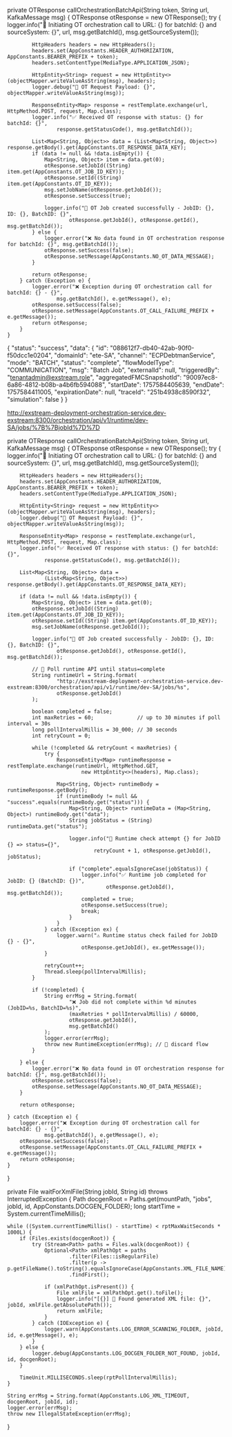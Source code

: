 private OTResponse callOrchestrationBatchApi(String token, String url, KafkaMessage msg) {
        OTResponse otResponse = new OTResponse();
        try {
            logger.info("📡 Initiating OT orchestration call to URL: {} for batchId: {} and sourceSystem: {}",
                    url, msg.getBatchId(), msg.getSourceSystem());

            HttpHeaders headers = new HttpHeaders();
            headers.set(AppConstants.HEADER_AUTHORIZATION, AppConstants.BEARER_PREFIX + token);
            headers.setContentType(MediaType.APPLICATION_JSON);

            HttpEntity<String> request = new HttpEntity<>(objectMapper.writeValueAsString(msg), headers);
            logger.debug("📨 OT Request Payload: {}", objectMapper.writeValueAsString(msg));

            ResponseEntity<Map> response = restTemplate.exchange(url, HttpMethod.POST, request, Map.class);
            logger.info("✅ Received OT response with status: {} for batchId: {}",
                    response.getStatusCode(), msg.getBatchId());

            List<Map<String, Object>> data = (List<Map<String, Object>>) response.getBody().get(AppConstants.OT_RESPONSE_DATA_KEY);
            if (data != null && !data.isEmpty()) {
                Map<String, Object> item = data.get(0);
                otResponse.setJobId((String) item.get(AppConstants.OT_JOB_ID_KEY));
                otResponse.setId((String) item.get(AppConstants.OT_ID_KEY));
                msg.setJobName(otResponse.getJobId());
                otResponse.setSuccess(true);

                logger.info("🎯 OT Job created successfully - JobID: {}, ID: {}, BatchID: {}",
                        otResponse.getJobId(), otResponse.getId(), msg.getBatchId());
            } else {
                logger.error("❌ No data found in OT orchestration response for batchId: {}", msg.getBatchId());
                otResponse.setSuccess(false);
                otResponse.setMessage(AppConstants.NO_OT_DATA_MESSAGE);
            }

            return otResponse;
        } catch (Exception e) {
            logger.error("❌ Exception during OT orchestration call for batchId: {} - {}",
                    msg.getBatchId(), e.getMessage(), e);
            otResponse.setSuccess(false);
            otResponse.setMessage(AppConstants.OT_CALL_FAILURE_PREFIX + e.getMessage());
            return otResponse;
        }
    }

{
    "status": "success",
    "data": {
        "id": "088612f7-db40-42ab-90f0-f50dcc1e0204",
        "domainId": "ete-SA",
        "channel": "ECPDebtmanService",
        "mode": "BATCH",
        "status": "complete",
        "flowModelType": "COMMUNICATION",
        "msg": "Batch Job",
        "externalId": null,
        "triggeredBy": "tenantadmin@exstream.role",
        "aggregatedFMCSnapshotId": "90097ec8-6a86-4812-b08b-a4b6fb594088",
        "startDate": 1757584405639,
        "endDate": 1757584411005,
        "expirationDate": null,
        "traceId": "251b4938c8590f32",
        "simulation": false
    }
}

http://exstream-deployment-orchestration-service.dev-exstream:8300/orchestration/api/v1/runtime/dev-SA/jobs/%7B%7BjobId%7D%7D

private OTResponse callOrchestrationBatchApi(String token, String url, KafkaMessage msg) {
    OTResponse otResponse = new OTResponse();
    try {
        logger.info("📡 Initiating OT orchestration call to URL: {} for batchId: {} and sourceSystem: {}",
                url, msg.getBatchId(), msg.getSourceSystem());

        HttpHeaders headers = new HttpHeaders();
        headers.set(AppConstants.HEADER_AUTHORIZATION, AppConstants.BEARER_PREFIX + token);
        headers.setContentType(MediaType.APPLICATION_JSON);

        HttpEntity<String> request = new HttpEntity<>(objectMapper.writeValueAsString(msg), headers);
        logger.debug("📨 OT Request Payload: {}", objectMapper.writeValueAsString(msg));

        ResponseEntity<Map> response = restTemplate.exchange(url, HttpMethod.POST, request, Map.class);
        logger.info("✅ Received OT response with status: {} for batchId: {}",
                response.getStatusCode(), msg.getBatchId());

        List<Map<String, Object>> data =
                (List<Map<String, Object>>) response.getBody().get(AppConstants.OT_RESPONSE_DATA_KEY);

        if (data != null && !data.isEmpty()) {
            Map<String, Object> item = data.get(0);
            otResponse.setJobId((String) item.get(AppConstants.OT_JOB_ID_KEY));
            otResponse.setId((String) item.get(AppConstants.OT_ID_KEY));
            msg.setJobName(otResponse.getJobId());

            logger.info("🎯 OT Job created successfully - JobID: {}, ID: {}, BatchID: {}",
                    otResponse.getJobId(), otResponse.getId(), msg.getBatchId());

            // 🔄 Poll runtime API until status=complete
            String runtimeUrl = String.format(
                    "http://exstream-deployment-orchestration-service.dev-exstream:8300/orchestration/api/v1/runtime/dev-SA/jobs/%s",
                    otResponse.getJobId()
            );

            boolean completed = false;
            int maxRetries = 60;              // up to 30 minutes if poll interval = 30s
            long pollIntervalMillis = 30_000; // 30 seconds
            int retryCount = 0;

            while (!completed && retryCount < maxRetries) {
                try {
                    ResponseEntity<Map> runtimeResponse = restTemplate.exchange(runtimeUrl, HttpMethod.GET,
                            new HttpEntity<>(headers), Map.class);

                    Map<String, Object> runtimeBody = runtimeResponse.getBody();
                    if (runtimeBody != null && "success".equals(runtimeBody.get("status"))) {
                        Map<String, Object> runtimeData = (Map<String, Object>) runtimeBody.get("data");
                        String jobStatus = (String) runtimeData.get("status");

                        logger.info("🔎 Runtime check attempt {} for JobID {} => status={}",
                                retryCount + 1, otResponse.getJobId(), jobStatus);

                        if ("complete".equalsIgnoreCase(jobStatus)) {
                            logger.info("✅ Runtime job completed for JobID: {} (BatchID: {})",
                                    otResponse.getJobId(), msg.getBatchId());
                            completed = true;
                            otResponse.setSuccess(true);
                            break;
                        }
                    }
                } catch (Exception ex) {
                    logger.warn("⚠️ Runtime status check failed for JobID {} - {}",
                            otResponse.getJobId(), ex.getMessage());
                }

                retryCount++;
                Thread.sleep(pollIntervalMillis);
            }

            if (!completed) {
                String errMsg = String.format(
                        "❌ Job did not complete within %d minutes (JobID=%s, BatchID=%s)",
                        (maxRetries * pollIntervalMillis) / 60000,
                        otResponse.getJobId(),
                        msg.getBatchId()
                );
                logger.error(errMsg);
                throw new RuntimeException(errMsg); // 🚨 discard flow
            }

        } else {
            logger.error("❌ No data found in OT orchestration response for batchId: {}", msg.getBatchId());
            otResponse.setSuccess(false);
            otResponse.setMessage(AppConstants.NO_OT_DATA_MESSAGE);
        }

        return otResponse;

    } catch (Exception e) {
        logger.error("❌ Exception during OT orchestration call for batchId: {} - {}",
                msg.getBatchId(), e.getMessage(), e);
        otResponse.setSuccess(false);
        otResponse.setMessage(AppConstants.OT_CALL_FAILURE_PREFIX + e.getMessage());
        return otResponse;
    }
}

private File waitForXmlFile(String jobId, String id) throws InterruptedException {
    Path docgenRoot = Paths.get(mountPath, "jobs", jobId, id, AppConstants.DOCGEN_FOLDER);
    long startTime = System.currentTimeMillis();

    while ((System.currentTimeMillis() - startTime) < rptMaxWaitSeconds * 1000L) {
        if (Files.exists(docgenRoot)) {
            try (Stream<Path> paths = Files.walk(docgenRoot)) {
                Optional<Path> xmlPathOpt = paths
                        .filter(Files::isRegularFile)
                        .filter(p -> p.getFileName().toString().equalsIgnoreCase(AppConstants.XML_FILE_NAME))
                        .findFirst();

                if (xmlPathOpt.isPresent()) {
                    File xmlFile = xmlPathOpt.get().toFile();
                    logger.info("[{}] 📄 Found generated XML file: {}", jobId, xmlFile.getAbsolutePath());
                    return xmlFile;
                }
            } catch (IOException e) {
                logger.warn(AppConstants.LOG_ERROR_SCANNING_FOLDER, jobId, id, e.getMessage(), e);
            }
        } else {
            logger.debug(AppConstants.LOG_DOCGEN_FOLDER_NOT_FOUND, jobId, id, docgenRoot);
        }

        TimeUnit.MILLISECONDS.sleep(rptPollIntervalMillis);
    }

    String errMsg = String.format(AppConstants.LOG_XML_TIMEOUT, docgenRoot, jobId, id);
    logger.error(errMsg);
    throw new IllegalStateException(errMsg);
}



